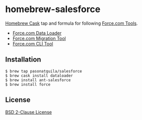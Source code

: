 # homebrew-salesforce

[Homebrew Cask](https://caskroom.github.io/) tap and formula for following [Force.com Tools](https://developer.salesforce.com/page/Tools).

* [Force.com Data Loader](https://github.com/forcedotcom/dataloader)
* [Force.com Migration Tool](https://developer.salesforce.com/page/Force.com_Migration_Tool)
* [Force.com CLI Tool](https://github.com/heroku/force)

## Installation

```
$ brew tap pasonatquila/salesforce
$ brew cask install dataloader
$ brew install ant-salesforce
$ brew install force
```

## License

[BSD 2-Clause License](LICENSE)
